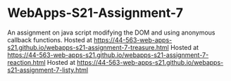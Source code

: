 # WebApps-S21-Assignment-7
An assignment on java script modifying the DOM and using anonymous callback functions.
Hosted at  https://44-563-web-apps-s21.github.io/webapps-s21-assignment-7-treasure.html
Hosted at  https://44-563-web-apps-s21.github.io/webapps-s21-assignment-7-reaction.html
Hosted at  https://44-563-web-apps-s21.github.io/webapps-s21-assignment-7-listy.html